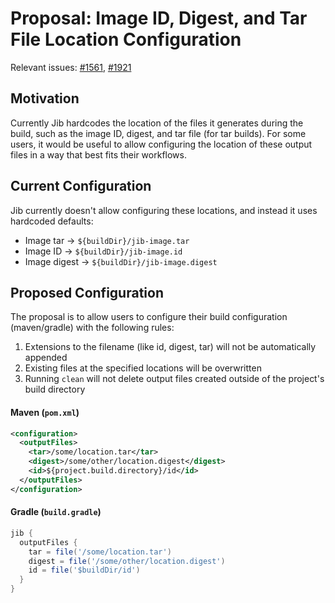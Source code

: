 # Proposal: Image ID, Digest, and Tar File Location Configuration

Relevant issues: [#1561](https://github.com/GoogleContainerTools/jib/issues/1561), [#1921](https://github.com/GoogleContainerTools/jib/pull/1921)

## Motivation

Currently Jib hardcodes the location of the files it generates during the build, such as the image ID, digest,
and tar file (for tar builds). For some users, it would be useful to allow configuring the location of these
output files in a way that best fits their workflows.

## Current Configuration

Jib currently doesn't allow configuring these locations, and instead it uses hardcoded defaults:

- Image tar -> `${buildDir}/jib-image.tar`
- Image ID -> `${buildDir}/jib-image.id`
- Image digest -> `${buildDir}/jib-image.digest`

## Proposed Configuration

The proposal is to allow users to configure their build configuration (maven/gradle) with the following rules:
1. Extensions to the filename (like id, digest, tar) will not be automatically appended
1. Existing files at the specified locations will be overwritten
1. Running `clean` will not delete output files created outside of the project's build directory

#### Maven (`pom.xml`)
```xml
<configuration>
  <outputFiles>
    <tar>/some/location.tar</tar>
    <digest>/some/other/location.digest</digest>
    <id>${project.build.directory}/id</id>
  </outputFiles>
</configuration>
```

#### Gradle (`build.gradle`)
```groovy
jib {
  outputFiles {
    tar = file('/some/location.tar')
    digest = file('/some/other/location.digest')
    id = file('$buildDir/id')
  }
}
```